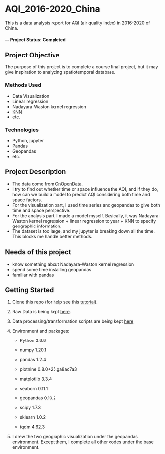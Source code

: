 # AQI_2016-2020_China

This is a data analysis report for AQI (air quality index) in 2016-2020 of China.

#### -- Project Status: Completed

## Project Objective

The purpose of this project is to complete a course final project, but it may give inspiration to analyzing spatiotemporal database.

### Methods Used

* Data Visualization
* Linear regression
* Nadayara-Waston kernel regression
* KNN
* etc.

### Technologies

* Python, jupyter
* Pandas
* Geopandas
* etc. 

## Project Description

* The data come from [CnOpenData](https://www.cnopendata.com/data/air-quality).
* I try to find out whether time or space influence the AQI, and if they do, how can we build a model to predict AQI considering both time and space factors.
* For the visualization part, I used time series and geopandas to give both time and space perspective.
* For the analysis part, I made a model myself. Basically, it was Nadayara-Waston kernel regression + linear regression to year + KNN to specify geographic information.
* The dataset is too large, and my jupyter is breaking down all the time. This blocks me handle better methods.

## Needs of this project

- know something about Nadayara-Waston kernel regression
- spend some time installing geopandas
- familiar with pandas

## Getting Started

1. Clone this repo (for help see this [tutorial](https://help.github.com/articles/cloning-a-repository/)).

2. Raw Data is being kept [here](https://github.com/Inherit-South/AQI_2016-2020_China/tree/main/data).

3. Data processing/transformation scripts are being kept [here](https://github.com/Inherit-South/AQI_2016-2020_China/blob/main/code.ipynb)

4. Environment and packages:

   * Python 3.8.8

   * numpy 1.20.1

   * pandas 1.2.4

   * plotnine 0.8.0+25.ga8ac7a3

   * matplotlib 3.3.4

   * seaborn 0.11.1

   * geopandas 0.10.2

   * scipy 1.7.3

   * sklearn 1.0.2

   * tqdm 4.62.3

5. I drew the two geographic visualization under the geopandas environment. Except them, I complete all other codes under the base environment.
